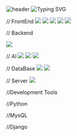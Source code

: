 ![header](https://capsule-render.vercel.app/api?type=waving&color=703EE5&text=&animation=twinkling&height=100)
![Typing SVG](https://readme-typing-svg.demolab.com?font=Alkatra&weight=500&size=60&duration3500&pause=3&color=703EE5&center=false&vCenter=false&multiline=true&repeat=true&width=1000&height=100&lines=Welcome+to+Kyle's+GitHub!)

// FrontEnd
<img src="https://img.shields.io/badge/html5-E34F26?style=flat-square&logo=html5&logoColor=white"> 
<img src="https://img.shields.io/badge/css-1572B6?style=flat-square&logo=css3&logoColor=white"> 
<img src="https://img.shields.io/badge/javascript-F7DF1E?style=flat-square&logo=javascript&logoColor=white"> 
<img src="https://img.shields.io/badge/bootstrap-7952B3?style=flat-square&logo=bootstrap&logoColor=white">
<img src="https://img.shields.io/badge/React-61DAFB?style=flat-square&logo=bootstrap&logoColor=white">

// Backend

<img src="https://img.shields.io/badge/Django-092E20?style=flat-square&logo=Django&logoColor=white">

// AI
<img src="https://img.shields.io/badge/python-3776AB?style=flat-square&logo=python&logoColor=white">
<img src="https://img.shields.io/badge/Tensorflow-FF6F00?style=flat-square&logo=Tensorflow&logoColor=white">
<img src="https://img.shields.io/badge/OpenAI-412991?style=flat-square&logo=OpenAI&logoColor=white">

// DataBase
<img src="https://img.shields.io/badge/SQLite-003B57?style=flat-square&logo=SQLite&logoColor=white">
<img src="https://img.shields.io/badge/MySQL-4479A1?style=flat-square&logo=MySQL&logoColor=white">

// Server
<img src="https://img.shields.io/badge/OpenAI-412991?style=flat-square&logo=OpenAI&logoColor=white">

//Development Tools





//Python

//MysQL

//Django
